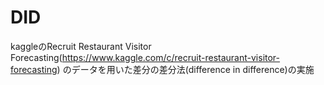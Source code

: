 # DID
kaggleのRecruit Restaurant Visitor Forecasting(https://www.kaggle.com/c/recruit-restaurant-visitor-forecasting)
のデータを用いた差分の差分法(difference in difference)の実施
